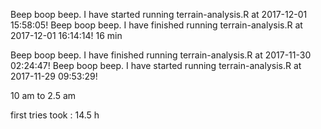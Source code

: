 Beep boop beep. I have started running terrain-analysis.R at 2017-12-01 15:58:05!
Beep boop beep. I have finished running terrain-analysis.R at 2017-12-01 16:14:14!
16 min

Beep boop beep. I have finished running terrain-analysis.R at 2017-11-30 02:24:47!
Beep boop beep. I have started running terrain-analysis.R at 2017-11-29 09:53:29!

10 am to 2.5 am


first tries took :
14.5 h